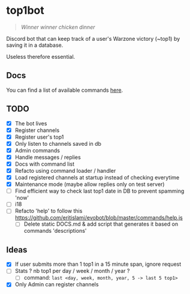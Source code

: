 # top1bot

>_Winner winner chicken dinner_

Discord bot that can keep track of a user's Warzone victory (~top1) by saving it in a database.

Useless therefore essential.

## Docs
You can find a list of available commands [here](./DOCS.md).

## TODO
* [x] The bot lives
* [x] Register channels
* [x] Register user's top1
* [x] Only listen to channels saved in db
* [x] Admin commands
* [x] Handle messages / replies
* [x] Docs with command list
* [x] Refacto using command loader / handler
* [x] Load registered channels at startup instead of checking everytime
* [x] Maintenance mode (maybe allow replies only on test server)
* [ ] Find efficient way to check last top1 date in DB to prevent spamming 'now'
* [ ] i18
* [ ] Refacto 'help' to follow this https://github.com/eritislami/evobot/blob/master/commands/help.js
  * [ ] Delete static DOCS.md & add script that generates it based on commands 'descriptions'

## Ideas

* [x] If user submits more than 1 top1 in a 15 minute span, ignore request
* [ ] Stats ? nb top1 per day / week / month / year ?
  * [ ] command: `last <day, week, month, year, 5 -> last 5 top1>`
* [x] Only Admin can register channels